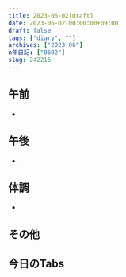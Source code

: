 ```yaml
---
title: 2023-06-02[draft]
date: 2023-06-02T00:00:00+09:00
draft: false
tags: ["diary", ""]
archives: ["2023-06"]
n年日記: ["0602"]
slug: 242216
---
```

## 午前
- 
## 午後
- 
## 体調
- 
## その他
## 今日のTabs